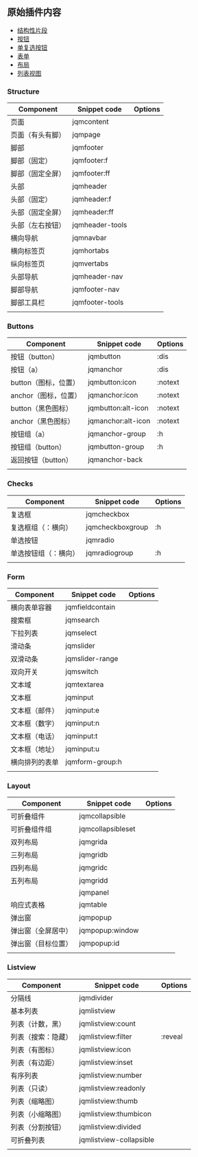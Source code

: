 ## 原始插件内容
- [结构性片段](#Structure)
- [按钮](#Buttons)
- [单复选按钮](#Checks)
- [表单](#Form)
- [布局](#Layout)
- [列表视图](#Listview)




### Structure

| Component                      | Snippet code                   | Options |
| ------------------------------ | ------------------------------ | ------- |
| 页面                           | jqmcontent                     |         |
| 页面（有头有脚）               | jqmpage                        |         |
| 脚部                           | jqmfooter                      |         |
| 脚部（固定）                   | jqmfooter:f                    |         |
| 脚部（固定全屏）               | jqmfooter:ff                   |         |
| 头部                           | jqmheader                      |         |
| 头部（固定）                   | jqmheader:f                    |         |
| 头部（固定全屏）               | jqmheader:ff                   |         |
| 头部（左右按钮）               | jqmheader-tools                |         |
| 横向导航                       | jqmnavbar                      |         |
| 横向标签页                     | jqmhortabs                     |         |
| 纵向标签页                     | jqmvertabs                     |         |
| 头部导航                       | jqmheader-nav                  |         |
| 脚部导航                       | jqmfooter-nav                  |         |
| 脚部工具栏                     | jqmfooter-tools                |         |
|                                |                                |         |


### Buttons

| Component                      | Snippet code                   | Options |
| ------------------------------ | ------------------------------ | ------- |
| 按钮（button）                 | jqmbutton                      | :dis    |
| 按钮（a）           		     | jqmanchor                      | :dis    |
| button（图标，位置）           | jqmbutton:icon                 | :notext |
| anchor（图标，位置）           | jqmanchor:icon                 | :notext |
| button（黑色图标）             | jqmbutton:alt-icon             | :notext |
| anchor（黑色图标）             | jqmanchor:alt-icon             | :notext |
| 按钮组（a）                    | jqmanchor-group                | :h      |
| 按钮组（button）               | jqmbutton-group                | :h      |
| 返回按钮（button）             | jqmanchor-back                 |         |
|                                |                                |         |


### Checks
| Component                      | Snippet code                   | Options |
| ------------------------------ | ------------------------------ | ------- |
| 复选框                         | jqmcheckbox                    |         |
| 复选框组（：横向）             | jqmcheckboxgroup               | :h      |
| 单选按钮                       | jqmradio                       |         |
| 单选按钮组（：横向）           | jqmradiogroup                  | :h      |
|                                |                                |         |


### Form

| Component                      | Snippet code                   | Options |
| ------------------------------ | ------------------------------ | ------- |
| 横向表单容器                   | jqmfieldcontain                |         |
| 搜索框                         | jqmsearch                      |         |
| 下拉列表                       | jqmselect                      |         |
| 滑动条                         | jqmslider                      |         |
| 双滑动条                       | jqmslider-range                |         |
| 双向开关                       | jqmswitch                      |         |
| 文本域                         | jqmtextarea                    |         |
| 文本框                         | jqminput                       |         |
| 文本框（邮件）                 | jqminput:e                     |         |
| 文本框（数字）                 | jqminput:n                     |         |
| 文本框（电话）                 | jqminput:t                     |         |
| 文本框（地址）                 | jqminput:u                     |         |
| 横向排列的表单                 | jqmform-group:h                |         |
|                                |                                |         |



### Layout

| Component                      | Snippet code                   | Options |
| ------------------------------ | ------------------------------ | ------- |
| 可折叠组件                     | jqmcollapsible                 |         |
| 可折叠组件组                   | jqmcollapsibleset              |         |
| 双列布局                       | jqmgrida                       |         |
| 三列布局                       | jqmgridb                       |         |
| 四列布局                       | jqmgridc                       |         |
| 五列布局                       | jqmgridd                       |         |
|                                | jqmpanel                       |         |
| 响应式表格                     | jqmtable                       |         |
| 弹出窗                         | jqmpopup                       |         |
| 弹出窗（全屏居中）             | jqmpopup:window                |         |
| 弹出窗（目标位置）             | jqmpopup:id                    |         |
|                                |                                |         |

### Listview

| Component                      | Snippet code                   | Options |
| ------------------------------ | ------------------------------ | ------- |
| 分隔线                         | jqmdivider                     |         |
| 基本列表                       | jqmlistview                    |         |
| 列表（计数，黑）               | jqmlistview:count              |         |
| 列表（搜索：隐藏）             | jqmlistview:filter             | :reveal |
| 列表（有图标）                 | jqmlistview:icon               |         |
| 列表（有边距）                 | jqmlistview:inset              |         |
| 有序列表                       | jqmlistview:number             |         |
| 列表（只读）                   | jqmlistview:readonly           |         |
| 列表（缩略图）                 | jqmlistview:thumb              |         |
| 列表（小缩略图）               | jqmlistview:thumbicon          |         |
| 列表（分割按钮）               | jqmlistview:divided            |         |
| 可折叠列表                     | jqmlistview-collapsible        |         |
|                                |                                |         |
